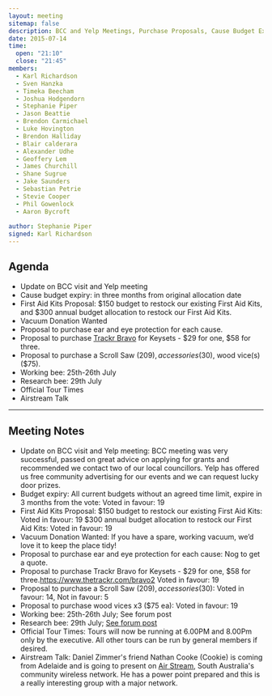 ```yaml
---
layout: meeting
sitemap: false
description: BCC and Yelp Meetings, Purchase Proposals, Cause Budget Expiry, Official Tour Times
date: 2015-07-14
time:
  open: "21:10"
  close: "21:45"
members:
  - Karl Richardson
  - Sven Hanzka
  - Timeka Beecham
  - Joshua Hodgendorn
  - Stephanie Piper
  - Jason Beattie
  - Brendon Carmichael
  - Luke Hovington
  - Brendon Halliday
  - Blair calderara
  - Alexander Udhe
  - Geoffery Lem
  - James Churchill
  - Shane Sugrue
  - Jake Saunders
  - Sebastian Petrie
  - Stevie Cooper
  - Phil Gowenlock
  - Aaron Bycroft
 
author: Stephanie Piper
signed: Karl Richardson
---
```


## Agenda

- Update on BCC visit and Yelp meeting
- Cause budget expiry: in three months from original allocation date
- First Aid Kits Proposal: $150 budget to restock our existing First Aid Kits, and $300 annual budget allocation to restock our First Aid Kits.
- Vacuum Donation Wanted
- Proposal to purchase ear and eye protection for each cause.
- Proposal to purchase [Trackr Bravo](https://www.thetrackr.com/bravo2) for Keysets - $29 for one, $58 for three. 
- Proposal to purchase a Scroll Saw ($209), accessories ($30), wood vice(s) ($75). 
- Working bee: 25th-26th July
- Research bee: 29th July
- Official Tour Times
- Airstream Talk

---

## Meeting Notes
- Update on BCC visit and Yelp meeting:  BCC meeting was very successful, passed on great advice on applying for grants and recommended we contact two of our local councillors. Yelp has offered us free community advertising for our events and we can request lucky door prizes. 
- Budget expiry: All current budgets without an agreed time limit, expire in 3 months from the vote:  Voted in favour: 19
- First Aid Kits Proposal: $150 budget to restock our existing First Aid Kits:  Voted in favour: 19 $300 annual budget allocation to restock our First Aid Kits: Voted in favour: 19
- Vacuum Donation Wanted:  If you have a spare, working vacuum, we’d love it to keep the place tidy!
- Proposal to purchase ear and eye protection for each cause: Nog to get a quote.
- Proposal to purchase Trackr Bravo for Keysets - $29 for one, $58 for three.https://www.thetrackr.com/bravo2 Voted in favour: 19
- Proposal to purchase a Scroll Saw ($209), accessories ($30): Voted in favour: 14, Not in favour: 5
- Proposal to purchase wood vices x3 ($75 ea): Voted in favour: 19
- Working bee: 25th-26th July; See forum post
- Research bee: 29th July; [See forum post](http://forum.hsbne.org/t/working-bee-business-dossier-preparation/1081)
- Official Tour Times: Tours will now be running at 6.00PM and 8.00Pm only by the executive.  All other tours can be run by general members if desired. 
- Airstream Talk: Daniel Zimmer's friend Nathan Cooke (Cookie) is coming from Adelaide and is going to present on [Air Stream](http://www.air-stream.org/), South Australia's community wireless network. He has a power point prepared and this is a really interesting group with a major network.
